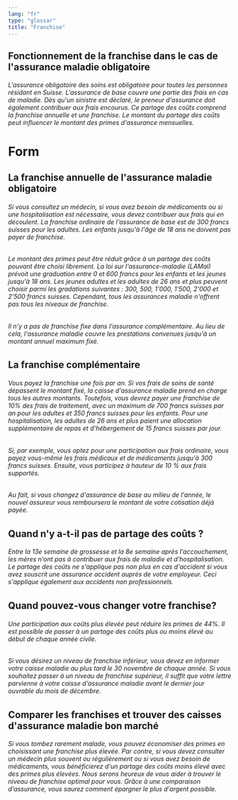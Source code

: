 ```yaml
---
lang: "fr"
type: "glossar"
title: "Franchise"
---
```


## Fonctionnement de la franchise dans le cas de l'assurance maladie obligatoire

###### L'assurance obligatoire des soins est obligatoire pour toutes les personnes résidant en Suisse. L'assurance de base couvre une partie des frais en cas de maladie. Dès qu'un sinistre est déclaré, le preneur d'assurance doit également contribuer aux frais encourus. Ce partage des coûts comprend la franchise annuelle et une franchise. Le montant du partage des coûts peut influencer le montant des primes d'assurance mensuelles.

# Form

## La franchise annuelle de l'assurance maladie obligatoire

###### Si vous consultez un médecin, si vous avez besoin de médicaments ou si une hospitalisation est nécessaire, vous devez contribuer aux frais qui en découlent. La franchise ordinaire de l'assurance de base est de 300 francs suisses pour les adultes. Les enfants jusqu'à l'âge de 18 ans ne doivent pas payer de franchise.

###### Le montant des primes peut être réduit grâce à un partage des coûts pouvant être choisi librement. La loi sur l'assurance-maladie (LAMal) prévoit une graduation entre 0 et 600 francs pour les enfants et les jeunes jusqu'à 18 ans. Les jeunes adultes et les adultes de 26 ans et plus peuvent choisir parmi les gradations suivantes : 300, 500, 1'000, 1'500, 2'000 et 2'500 francs suisses. Cependant, tous les assurances maladie n'offrent pas tous les niveaux de franchise.

###### Il n'y a pas de franchise fixe dans l'assurance complémentaire. Au lieu de cela, l'assurance maladie couvre les prestations convenues jusqu'à un montant annuel maximum fixé.

## La franchise complémentaire

###### Vous payez la franchise une fois par an. Si vos frais de soins de santé dépassent le montant fixé, la caisse d'assurance maladie prend en charge tous les autres montants. Toutefois, vous devrez payer une franchise de 10% des frais de traitement, avec un maximum de 700 francs suisses par an pour les adultes et 350 francs suisses pour les enfants. Pour une hospitalisation, les adultes de 26 ans et plus paient une allocation supplémentaire de repas et d'hébergement de 15 francs suisses par jour.

###### Si, par exemple, vous optez pour une participation aux frais ordinaire, vous payez vous-même les frais médicaux et de médicaments jusqu'à 300 francs suisses. Ensuite, vous participez à hauteur de 10 % aux frais supportés.

###### Au fait, si vous changez d'assurance de base au milieu de l'année, le nouvel assureur vous remboursera le montant de votre cotisation déjà payée.

## Quand n'y a-t-il pas de partage des coûts ?

###### Entre la 13e semaine de grossesse et la 8e semaine après l'accouchement, les mères n'ont pas à contribuer aux frais de maladie et d'hospitalisation. Le partage des coûts ne s'applique pas non plus en cas d'accident si vous avez souscrit une assurance accident auprès de votre employeur. Ceci s'applique également aux accidents non professionnels.

## Quand pouvez-vous changer votre franchise?

###### Une participation aux coûts plus élevée peut réduire les primes de 44%. Il est possible de passer à un partage des coûts plus ou moins élevé au début de chaque année civile.

###### Si vous désirez un niveau de franchise inférieur, vous devez en informer votre caisse maladie au plus tard le 30 novembre de chaque année. Si vous souhaitez passer à un niveau de franchise supérieur, il suffit que votre lettre parvienne à votre caisse d'assurance maladie avant le dernier jour ouvrable du mois de décembre.

## Comparer les franchises et trouver des caisses d'assurance maladie bon marché

###### Si vous tombez rarement malade, vous pouvez économiser des primes en choisissant une franchise plus élevée. Par contre, si vous devez consulter un médecin plus souvent ou régulièrement ou si vous avez besoin de médicaments, vous bénéficierez d'un partage des coûts moins élevé avec des primes plus élevées. Nous serons heureux de vous aider à trouver le niveau de franchise optimal pour vous. Grâce à une comparaison d'assurance, vous saurez comment épargner le plus d'argent possible.
